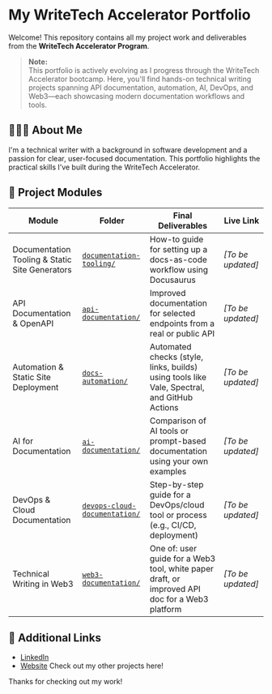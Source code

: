 # My WriteTech Accelerator Portfolio

Welcome! This repository contains all my project work and deliverables from the **WriteTech Accelerator Program**.

> **Note:**  
> This portfolio is actively evolving as I progress through the WriteTech Accelerator bootcamp. Here, you'll find hands-on technical writing projects spanning API documentation, automation, AI, DevOps, and Web3—each showcasing modern documentation workflows and tools.

## 👩🏽‍💻 About Me

I'm a technical writer with a background in software development and a passion for clear, user-focused documentation. This portfolio highlights the practical skills I’ve built during the WriteTech Accelerator.

## 📁 Project Modules

| Module                                         | Folder                                                             | Final Deliverables                                                                             | Live Link         |
|------------------------------------------------|--------------------------------------------------------------------|------------------------------------------------------------------------------------------------|-------------------|
| Documentation Tooling & Static Site Generators | [`documentation-tooling/`](./docs/documentation-tooling)           | How-to guide for setting up a docs-as-code workflow using Docusaurus                           | _[To be updated]_ |
| API Documentation & OpenAPI                    | [`api-documentation/`](./docs/api-documentation)                   | Improved documentation for selected endpoints from a real or public API                        | _[To be updated]_ |
| Automation & Static Site Deployment            | [`docs-automation/`](./docs/docs-automation)                       | Automated checks (style, links, builds) using tools like Vale, Spectral, and GitHub Actions    | _[To be updated]_ |
| AI for Documentation                           | [`ai-documentation/`](./docs/ai-documentation)                     | Comparison of AI tools or prompt-based documentation using your own examples                   | _[To be updated]_ |
| DevOps & Cloud Documentation                   | [`devops-cloud-documentation/`](./docs/devops-cloud-documentation) | Step-by-step guide for a DevOps/cloud tool or process (e.g., CI/CD, deployment)                | _[To be updated]_ |
| Technical Writing in Web3                      | [`web3-documentation/`](./docs/web3-documentation)                 | One of: user guide for a Web3 tool, white paper draft, or improved API doc for a Web3 platform | _[To be updated]_ |

## 🔗 Additional Links

- [LinkedIn](https://linkedin.com/in/christinebelzie)
- [Website](https://christinebelzie.carrd.co/) Check out my other projects here!

Thanks for checking out my work!
